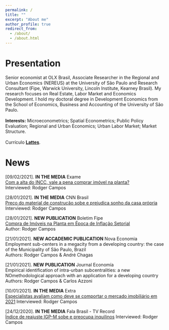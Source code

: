 ```yaml
---
permalink: /
title: ""
excerpt: "About me"
author_profile: true
redirect_from: 
  - /about/
  - /about.html
---
```


# Presentation
Senior economist at OLX Brasil, Associate Researcher in the Regional and Urban Economics (NEREUS) at the University of São Paulo and Research Consultant (Fipe, Warwick University, Lincoln Institute, Kearney Brasil). My research focuses on Real Estate, Labor Market and Economics Development. I hold my doctoral degree in Development Economics from the School of Economics, Business and Accounting of the University of São Paulo. \
\
**Interests:** Microeconometrics; Spatial Econometrics; Public Policy Evaluation; Regional and Urban Economics; Urban Labor Market; Market Structure. \
\
Currículo [**Lattes**](http://lattes.cnpq.br/6682179634478803). 

# News

[09/02/2021]. **IN THE MEDIA** Exame\
[Com a alta do INCC, vale a pena comprar imóvel na planta?](https://exame.com/invest/com-a-alta-do-incc-vale-a-pena-comprar-imovel-na-planta/)\
Interviewed: Rodger Campos

[28/01/2021]. **IN THE MEDIA** CNN Brasil\
[Preço do material de construção sobe e prejudica sonho da casa própria](https://www.cnnbrasil.com.br/business/2021/01/28/preco-do-material-de-construcao-sobe-e-prejudica-sonho-da-casa-propria)\
Interviewed: Rodger Campos

[28/01/2021]. **NEW PUBLICATION** Boletim Fipe\
[Compra de Imóveis na Planta em Época de Inflação Setorial](https://downloads.fipe.org.br/publicacoes/bif/bif484-15-18.pdf)\
Author: Rodger Campos

[21/01/2021]. **NEW ACCADEMIC PUBLICATION** Nova Economia\
Employment sub-centers in a megacity from a developing country: the case of the Municipality of São Paulo, Brazil\
Authors: Rodger Campos & André Chagas

[21/01/2021]. **NEW PUBLICATION** Journal Economía\
Empirical identification of intra-urban subcentralities: a new NOmethodological approach with an application for a developing country\
Authors: Rodger Campos & Carlos Azzoni

[10/01/2021]. **IN THE MEDIA** Extra \
[Especialistas avaliam como deve se comportar o mercado imobiliário em 2021](https://extra.globo.com/economia/castelar/especialistas-avaliam-como-deve-se-comportar-mercado-imobiliario-em-2021-24830391.html)
Interviewed: Rodger Campos

[24/12/2020]. **IN THE MEDIA** Fala Brasil - TV Record \
[Índice de reajuste IGP-M sobe e preocupa inquilinos](https://recordtv.r7.com/fala-brasil/videos/indice-de-reajuste-igp-m-sobe-e-preocupa-inquilinos-24122020)
Interviewed: Rodger Campos
